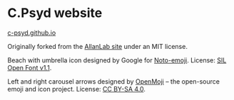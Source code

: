 # C.Psyd website

[c-psyd.github.io](https://c-psyd.github.io/)  

Originally forked from the [AllanLab site](https://www.allanlab.org) under an MIT license.  

Beach with umbrella icon designed by Google for [Noto-emoji](https://github.com/googlefonts/noto-emoji/). License: [SIL Open Font v1.1](noto-LICENSE).  

Left and right carousel arrows designed by [OpenMoji](https://openmoji.org/) – the open-source emoji and icon project. License: [CC BY-SA 4.0](https://creativecommons.org/licenses/by-sa/4.0/).
